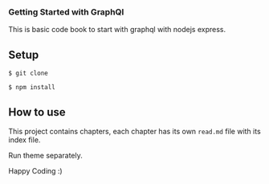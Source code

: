 ### Getting Started with GraphQl

This is basic code book to start with graphql with nodejs express.

## Setup

```
$ git clone
```

```
$ npm install
```

## How to use

This project contains chapters, each chapter has its own ```read.md``` file with its index file.

Run theme separately.

Happy Coding :) 

